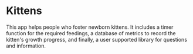 # Kittens
This app helps people who foster newborn kittens. It includes a timer function for the
required feedings, a database of metrics to record
the kitten's growth progress, and finally, a user supported library for questions and information.